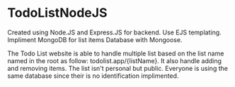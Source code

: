 # TodoListNodeJS

Created using Node.JS and Express.JS for backend. 
Use EJS templating. 
Impliment MongoDB for list items Database with Mongoose.

The Todo List website is able to handle multiple list based on the list name named in the root as follow: todolist.app/{listName}.
It also handle adding and removing items. 
The list isn't personal but public. Everyone is using the same database since their is no identification implimented.
